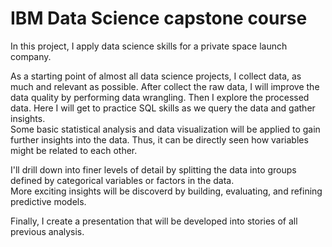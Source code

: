 # IBM Data Science capstone course


In this project, I apply data science skills for a private space launch company.

As a starting point of almost all data science projects, I collect data, as much and relevant as possible.
After collect the raw data, I will improve the data quality by performing data wrangling. 
Then I explore the processed data. Here I will get to practice SQL skills as we query the data and gather insights.  
Some basic statistical analysis and data visualization will be applied to gain further insights into the data. 
Thus, it can be directly seen how variables might be related to each other.   

I'll drill down into finer levels of detail by splitting the data into groups defined by categorical variables or factors in the data.  
More exciting insights will be discoverd by building, evaluating, and refining predictive models.

Finally, I create a presentation that will be developed into stories of all previous analysis.
